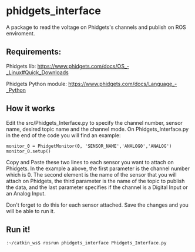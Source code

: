 # phidgets_interface
A package to read the voltage on Phidgets's channels and publish on ROS enviroment.

Requirements:
---------------------
Phidgets lib: https://www.phidgets.com/docs/OS_-_Linux#Quick_Downloads

Phidgets Python module: https://www.phidgets.com/docs/Language_-_Python

How it works
----------------------

Edit the src/Phidgets_Interface.py  to specify the channel number, sensor name, desired topic name and the channel mode.
On Phidgets_Interface.py in the end of the code you will find an example: 

```
monitor_0 = PhidgetMonitor(0, 'SENSOR_NAME','ANALOG0','ANALOG') 
monitor_0.setup()
```

Copy and Paste these two lines to each sensor you want to attach on Phidgets. In the example a above, the first parameter is the channel number which is 0. The second element is the name of the sensor that you will attach on Phidgets, the third parameter is the name of the topic to publish the data, and the last parameter specifies if the channel is a Digital Input or an Analog Input. 

Don't forget to do this for each sensor attached. Save the changes and you will be able to run it. 

Run it!
-------------------------
```
:~/catkin_ws$ rosrun phidgets_interface Phidgets_Interface.py
```
